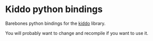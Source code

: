# Kiddo python bindings

Barebones python bindings for the [kiddo](https://github.com/sdd/kiddo) library.

You will probably want to change and recompile if you want to use it.
